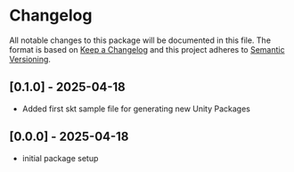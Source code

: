 # Changelog

All notable changes to this package will be documented in this file.
The format is based on [Keep a Changelog](http://keepachangelog.com/en/1.0.0/) and this project adheres
to [Semantic Versioning](http://semver.org/spec/v2.0.0.html).

## [0.1.0] - 2025-04-18
- Added first skt sample file for generating new Unity Packages

## [0.0.0] - 2025-04-18
- initial package setup